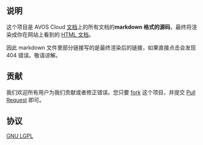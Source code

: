 ## 说明

这个项目是 AVOS Cloud [文档](https://avoscloud.com/docs/)上的所有文档的**markdown 格式的源码**，最终将渲染成你在网站上看到的 [HTML 文档](https://avoscloud.com/docs/)。

因此 markdown 文件里部分链接写的是最终渲染后的链接，如果直接点击会发现 404 错误。敬请谅解。

## 贡献

我们欢迎所有用户为我们贡献或者修正错误。您只要 [fork](https://github.com/avoscloud/avoscloud-doc/fork) 这个项目，并提交 [Pull Request](https://github.com/avoscloud/avoscloud-doc/pulls) 即可。

## 协议

[GNU LGPL](https://www.gnu.org/licenses/lgpl.html)

